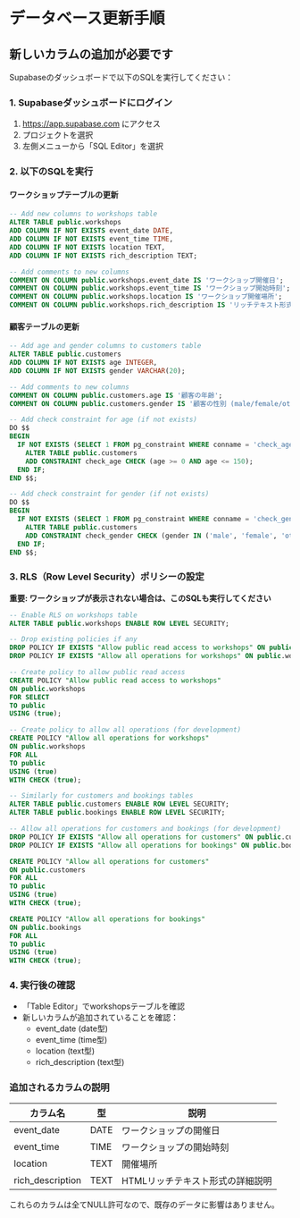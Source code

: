 # データベース更新手順

## 新しいカラムの追加が必要です

Supabaseのダッシュボードで以下のSQLを実行してください：

### 1. Supabaseダッシュボードにログイン
1. https://app.supabase.com にアクセス
2. プロジェクトを選択
3. 左側メニューから「SQL Editor」を選択

### 2. 以下のSQLを実行

#### ワークショップテーブルの更新
```sql
-- Add new columns to workshops table
ALTER TABLE public.workshops
ADD COLUMN IF NOT EXISTS event_date DATE,
ADD COLUMN IF NOT EXISTS event_time TIME,
ADD COLUMN IF NOT EXISTS location TEXT,
ADD COLUMN IF NOT EXISTS rich_description TEXT;

-- Add comments to new columns
COMMENT ON COLUMN public.workshops.event_date IS 'ワークショップ開催日';
COMMENT ON COLUMN public.workshops.event_time IS 'ワークショップ開始時刻';
COMMENT ON COLUMN public.workshops.location IS 'ワークショップ開催場所';
COMMENT ON COLUMN public.workshops.rich_description IS 'リッチテキスト形式の詳細説明';
```

#### 顧客テーブルの更新
```sql
-- Add age and gender columns to customers table
ALTER TABLE public.customers
ADD COLUMN IF NOT EXISTS age INTEGER,
ADD COLUMN IF NOT EXISTS gender VARCHAR(20);

-- Add comments to new columns
COMMENT ON COLUMN public.customers.age IS '顧客の年齢';
COMMENT ON COLUMN public.customers.gender IS '顧客の性別 (male/female/other/prefer_not_to_say)';

-- Add check constraint for age (if not exists)
DO $$ 
BEGIN
  IF NOT EXISTS (SELECT 1 FROM pg_constraint WHERE conname = 'check_age') THEN
    ALTER TABLE public.customers
    ADD CONSTRAINT check_age CHECK (age >= 0 AND age <= 150);
  END IF;
END $$;

-- Add check constraint for gender (if not exists)
DO $$ 
BEGIN
  IF NOT EXISTS (SELECT 1 FROM pg_constraint WHERE conname = 'check_gender') THEN
    ALTER TABLE public.customers
    ADD CONSTRAINT check_gender CHECK (gender IN ('male', 'female', 'other', 'prefer_not_to_say'));
  END IF;
END $$;
```

### 3. RLS（Row Level Security）ポリシーの設定

**重要: ワークショップが表示されない場合は、このSQLも実行してください**

```sql
-- Enable RLS on workshops table
ALTER TABLE public.workshops ENABLE ROW LEVEL SECURITY;

-- Drop existing policies if any
DROP POLICY IF EXISTS "Allow public read access to workshops" ON public.workshops;
DROP POLICY IF EXISTS "Allow all operations for workshops" ON public.workshops;

-- Create policy to allow public read access
CREATE POLICY "Allow public read access to workshops" 
ON public.workshops 
FOR SELECT 
TO public 
USING (true);

-- Create policy to allow all operations (for development)
CREATE POLICY "Allow all operations for workshops" 
ON public.workshops 
FOR ALL 
TO public 
USING (true)
WITH CHECK (true);

-- Similarly for customers and bookings tables
ALTER TABLE public.customers ENABLE ROW LEVEL SECURITY;
ALTER TABLE public.bookings ENABLE ROW LEVEL SECURITY;

-- Allow all operations for customers and bookings (for development)
DROP POLICY IF EXISTS "Allow all operations for customers" ON public.customers;
DROP POLICY IF EXISTS "Allow all operations for bookings" ON public.bookings;

CREATE POLICY "Allow all operations for customers" 
ON public.customers 
FOR ALL 
TO public 
USING (true)
WITH CHECK (true);

CREATE POLICY "Allow all operations for bookings" 
ON public.bookings 
FOR ALL 
TO public 
USING (true)
WITH CHECK (true);
```

### 4. 実行後の確認
- 「Table Editor」でworkshopsテーブルを確認
- 新しいカラムが追加されていることを確認：
  - event_date (date型)
  - event_time (time型)
  - location (text型)
  - rich_description (text型)

### 追加されるカラムの説明

| カラム名 | 型 | 説明 |
|---------|-----|------|
| event_date | DATE | ワークショップの開催日 |
| event_time | TIME | ワークショップの開始時刻 |
| location | TEXT | 開催場所 |
| rich_description | TEXT | HTMLリッチテキスト形式の詳細説明 |

これらのカラムは全てNULL許可なので、既存のデータに影響はありません。